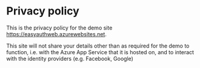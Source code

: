 # Privacy policy
This is the privacy policy for the demo site https://easyauthweb.azurewebsites.net.

This site will not share your details other than as required for the demo to function, i.e. with the Azure App Service that it is hosted on, and to interact with the identity providers (e.g. Facebook, Google)
